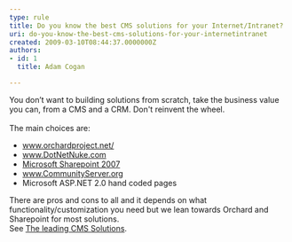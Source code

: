 ```yaml
---
type: rule
title: Do you know the best CMS solutions for your Internet/Intranet?
uri: do-you-know-the-best-cms-solutions-for-your-internetintranet
created: 2009-03-10T08:44:37.0000000Z
authors:
- id: 1
  title: Adam Cogan

---
```




<span class='intro'> 
  <p>You don’t want to building solutions from scratch, take the business value you can, from a CMS and a CRM. Don't reinvent the wheel.<br>
<br>
The main choices are&#58; </p>
<ul>
    <li><a href="http&#58;//www.orchardproject.net/" class="ms-rteCustom-External">www.orchardproject.net/</a>&#160; </li>
    <li><a href="http&#58;//www.dotnetnuke.com/" class="ms-rteCustom-External">www.DotNetNuke.com</a> </li>
    <li><a href="http&#58;//www.microsoft.com/office/preview/servers/sharepointserver/highlights.mspx" class="ms-rteCustom-External">Microsoft Sharepoint 2007</a> </li>
    <li><a href="http&#58;//www.communityserver.org/" class="ms-rteCustom-External">www.CommunityServer.org</a>&#160; </li>
    <li>Microsoft ASP.NET 2.0 hand coded pages </li>
</ul>
<p>There are pros and cons to all and it depends on what functionality/customization you need but we lean towards&#160;Orchard and Sharepoint for most solutions.<br>
See <a href="http&#58;//www.ssw.com.au/ssw/Company/DNN-DotNetNuke.aspx">The leading CMS Solutions</a>. </p>
 </span>




